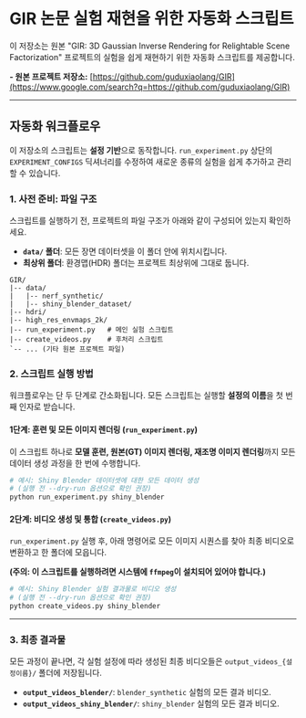 # GIR 논문 실험 재현을 위한 자동화 스크립트

이 저장소는 원본 "GIR: 3D Gaussian Inverse Rendering for Relightable Scene Factorization" 프로젝트의 실험을 쉽게 재현하기 위한 자동화 스크립트를 제공합니다.

**- 원본 프로젝트 저장소:** [https://github.com/guduxiaolang/GIR](https://www.google.com/search?q=https://github.com/guduxiaolang/GIR)

-----

## 자동화 워크플로우

이 저장소의 스크립트는 **설정 기반**으로 동작합니다. `run_experiment.py` 상단의 `EXPERIMENT_CONFIGS` 딕셔너리를 수정하여 새로운 종류의 실험을 쉽게 추가하고 관리할 수 있습니다.

### **1. 사전 준비: 파일 구조**

스크립트를 실행하기 전, 프로젝트의 파일 구조가 아래와 같이 구성되어 있는지 확인하세요.

  * **`data/` 폴더**: 모든 장면 데이터셋을 이 폴더 안에 위치시킵니다.
  * **최상위 폴더**: 환경맵(HDR) 폴더는 프로젝트 최상위에 그대로 둡니다.

<!-- end list -->

```
GIR/
|-- data/
|   |-- nerf_synthetic/
|   |-- shiny_blender_dataset/
|-- hdri/
|-- high_res_envmaps_2k/
|-- run_experiment.py   # 메인 실험 스크립트
|-- create_videos.py    # 후처리 스크립트
`-- ... (기타 원본 프로젝트 파일)
```

### **2. 스크립트 실행 방법**

워크플로우는 단 두 단계로 간소화됩니다. 모든 스크립트는 실행할 **설정의 이름**을 첫 번째 인자로 받습니다.

#### **1단계: 훈련 및 모든 이미지 렌더링 (`run_experiment.py`)**

이 스크립트 하나로 **모델 훈련, 원본(GT) 이미지 렌더링, 재조명 이미지 렌더링**까지 모든 데이터 생성 과정을 한 번에 수행합니다.

```bash
# 예시: Shiny Blender 데이터셋에 대한 모든 데이터 생성
# (실행 전 --dry-run 옵션으로 확인 권장)
python run_experiment.py shiny_blender
```

#### **2단계: 비디오 생성 및 통합 (`create_videos.py`)**

`run_experiment.py` 실행 후, 아래 명령어로 모든 이미지 시퀀스를 찾아 최종 비디오로 변환하고 한 폴더에 모읍니다.

**(주의: 이 스크립트를 실행하려면 시스템에 `ffmpeg`이 설치되어 있어야 합니다.)**

```bash
# 예시: Shiny Blender 실험 결과물로 비디오 생성
# (실행 전 --dry-run 옵션으로 확인 권장)
python create_videos.py shiny_blender
```

-----

### **3. 최종 결과물**

모든 과정이 끝나면, 각 실험 설정에 따라 생성된 최종 비디오들은 `output_videos_{설정이름}/` 폴더에 저장됩니다.

  * **`output_videos_blender/`**: `blender_synthetic` 실험의 모든 결과 비디오.
  * **`output_videos_shiny_blender/`**: `shiny_blender` 실험의 모든 결과 비디오.